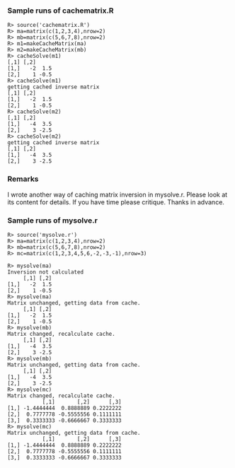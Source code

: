 ### Sample runs of cachematrix.R
```
R> source('cachematrix.R')
R> ma=matrix(c(1,2,3,4),nrow=2)
R> mb=matrix(c(5,6,7,8),nrow=2)
R> m1=makeCacheMatrix(ma)
R> m2=makeCacheMatrix(mb)
R> cacheSolve(m1)
[,1] [,2]
[1,]   -2  1.5
[2,]    1 -0.5
R> cacheSolve(m1)
getting cached inverse matrix
[,1] [,2]
[1,]   -2  1.5
[2,]    1 -0.5
R> cacheSolve(m2)
[,1] [,2]
[1,]   -4  3.5
[2,]    3 -2.5
R> cacheSolve(m2)
getting cached inverse matrix
[,1] [,2]
[1,]   -4  3.5
[2,]    3 -2.5
```

### Remarks
I wrote another way of caching matrix inversion in mysolve.r. Please
look at its content for details. If you have time please critique.
Thanks in advance.

### Sample runs of mysolve.r
```
R> source('mysolve.r')
R> ma=matrix(c(1,2,3,4),nrow=2)
R> mb=matrix(c(5,6,7,8),nrow=2)
R> mc=matrix(c(1,2,3,4,5,6,-2,-3,-1),nrow=3)

R> mysolve(ma)
Inversion not calculated
     [,1] [,2]
[1,]   -2  1.5
[2,]    1 -0.5
R> mysolve(ma)
Matrix unchanged, getting data from cache.
     [,1] [,2]
[1,]   -2  1.5
[2,]    1 -0.5
R> mysolve(mb)
Matrix changed, recalculate cache.
     [,1] [,2]
[1,]   -4  3.5
[2,]    3 -2.5
R> mysolve(mb)
Matrix unchanged, getting data from cache.
     [,1] [,2]
[1,]   -4  3.5
[2,]    3 -2.5
R> mysolve(mc)
Matrix changed, recalculate cache.
           [,1]       [,2]      [,3]
[1,] -1.4444444  0.8888889 0.2222222
[2,]  0.7777778 -0.5555556 0.1111111
[3,]  0.3333333 -0.6666667 0.3333333
R> mysolve(mc)
Matrix unchanged, getting data from cache.
           [,1]       [,2]      [,3]
[1,] -1.4444444  0.8888889 0.2222222
[2,]  0.7777778 -0.5555556 0.1111111
[3,]  0.3333333 -0.6666667 0.3333333
```
